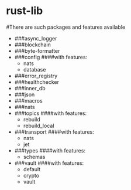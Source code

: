 # rust-lib

#There are such packages and features available 
 - ###async_logger
 - ###blockchain
 - ###byte-formatter
 - ###config
   ####with features:
   - nats
   - database
 - ###error_registry
 - ###healthchecker
 - ###inner_db
 - ###json
 - ###macros
 - ###nats
 - ###topics
   ####with features:
   - rebuild
   - rebuild_local
 - ###transport
   ####with features:
   - nats
   - jet
 - ###types
   ####with features:
   - schemas
 - ###vault
   ####with features:
   - default
   - crypto
   - vault
